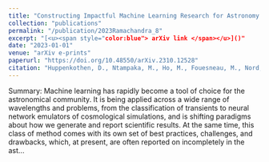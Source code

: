 ```yaml
---
title: "Constructing Impactful Machine Learning Research for Astronomy: Best Practices for Researchers and Reviewers"
collection: "publications"
permalink: "/publication/2023Ramachandra_8"
excerpt: "[<u><span style="color:blue"> arXiv link </span></u>]()"
date: "2023-01-01"
venue: "arXiv e-prints"
paperurl: "https://doi.org/10.48550/arXiv.2310.12528"
citation: "Huppenkothen, D., Ntampaka, M., Ho, M., Fouesneau, M., Nord, B., Peek, J. E. G., Walmsley, M., Wu, J. F., Avestruz, C., Buck, T., Brescia, M., Finkbeiner, D. P., Goulding, A. D., Kacprzak, T., Melchior, P., Pasquato, M., Ramachandra, N., Ting, Y. -S., van de Ven, G., Villar, S., Villar, V. A., Zinger, E.; Constructing Impactful Machine Learning Research for Astronomy: Best Practices for Researchers and Reviewers, arXiv e-prints, 2023"
---
```



Summary: Machine learning has rapidly become a tool of choice for the astronomical community. It is being applied across a wide range of wavelengths and problems, from the classification of transients to neural network emulators of cosmological simulations, and is shifting paradigms about how we generate and report scientific results. At the same time, this class of method comes with its own set of best practices, challenges, and drawbacks, which, at present, are often reported on incompletely in the ast...